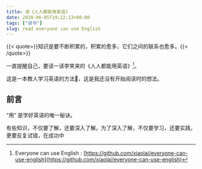 ```yaml
---
title: 读《人人都能用英语》
date: 2020-06-05T19:22:13+08:00
tags: ["读书"]
slug: read everyone can use English
---
```


{{< quote>}}知识是要不断积累的，积累的愈多，它们之间的联系也愈多。{{< /quote>}}

一直提醒自己，要读一读李笑来的《人人都能用英语》[^1]。

这是一本教人学习英语的方法📕，这是我还没有开始阅读时的想法。

## 前言

“用” 是学好英语的唯一秘诀。

有些知识，不仅要了解，还要深入了解。为了深入了解，不仅要学习，还要实践，更要反复试错，在成功中

[^1]: Everyone can use English : [https://github.com/xiaolai/everyone-can-use-english](https://github.com/xiaolai/everyone-can-use-english)
